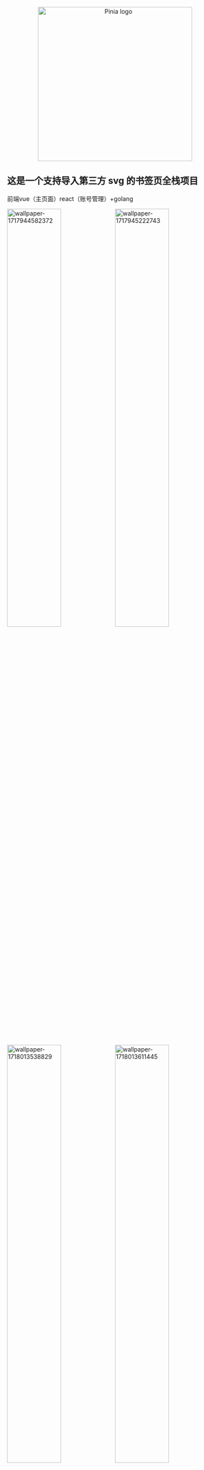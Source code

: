<p align="center">
  <a href="https://redli.cn" target="_blank" rel="noopener noreferrer">
    <img width="360" src="lychees-web\public\lychees.svg" alt="Pinia logo">
  </a>
</p>

## 这是一个支持导入第三方 svg 的书签页全栈项目
前端vue（主页面）react（账号管理）+golang


<img src="assets\wallpaper-1717944582372.jpg" alt="wallpaper-1717944582372" style="width:50%;" /><img src="assets\wallpaper-1717945222743.jpg" alt="wallpaper-1717945222743" style="width:50%;" />
<img src="assets\wallpaper-1718013538829.jpg" alt="wallpaper-1718013538829" style="width:50%;" /><img src="assets\wallpaper-1718013611445.jpg" alt="wallpaper-1718013611445" style="width:50%;" />
<img src="assets\191938.jpg" alt="191938" />



通过 svg 的可以鼠标悬停切换logo中间的白色变为黑色 个性化你的标签页

<img src="assets\b9beae3986bf781abe93c5c78e6a3516.png" alt="b9beae3986bf781abe93c5c78e6a3516" /><img src="assets\屏幕截图 2024-06-09 223537.png" alt="屏幕截图 2024-06-09 223537" />



单色 svg，直接可以使用阿里字库移除颜色

多色 svg，把需要控制变色的路径移除 fill 属性 通过 css 控制变色

#### 示例 svg 代码

```xml
<svg t="1717943897408" class="icon" viewBox="0 0 1024 1024" version="1.1" xmlns="http://www.w3.org/2000/svg" p-id="1872"
    width="200" height="200">
    <path
        d="M732.884976 369.62096a399.444957 399.444957 0 0 0 233.642975 75.093992v-168.319982c-16.511998 0-32.938996-1.707-49.066995-5.162999v132.436986a399.487957 399.487957 0 0 1-233.684974-75.049992V671.999928c0 171.775982-138.751985 310.996967-309.887967 310.996966a307.626967 307.626967 0 0 1-172.500982-52.607994A308.394967 308.394967 0 0 0 422.95501 1023.99989c171.135982 0 309.929967-139.220985 309.929966-311.039967V369.66396z m60.501994-169.727981a234.879975 234.879975 0 0 1-60.501994-137.300986V40.959996H686.379981a235.562975 235.562975 0 0 0 107.007989 158.932983zM309.632022 798.634914a141.994985 141.994985 0 0 1-28.927997-86.143991 141.994985 141.994985 0 0 1 184.74698-135.594985v-171.989981a311.509967 311.509967 0 0 0-49.023995-2.858v133.887985A141.994985 141.994985 0 0 0 231.68003 671.530928c0 55.551994 31.700997 103.679989 77.951992 127.103986z"
        fill="#FF004F" p-id="1873"></path>
    <path
        d="M683.775982 328.660965a399.529957 399.529957 0 0 0 233.684974 75.050992V271.274971a234.367975 234.367975 0 0 1-124.073986-71.381992A235.604975 235.604975 0 0 1 686.378981 40.959996H564.223994v671.999927a142.036985 142.036985 0 0 1-141.738984 141.823985 141.396985 141.396985 0 0 1-112.852988-56.149994 142.292985 142.292985 0 0 1-77.994992-127.102986 141.994985 141.994985 0 0 1 184.74698-135.594986V402.047957c-168.106982 3.499-303.359967 141.354985-303.359967 310.954966 0 84.649991 33.706996 161.364983 88.36299 217.428977a307.626967 307.626967 0 0 0 172.500982 52.607994c171.178982 0 309.887967-139.263985 309.887967-311.039966V328.703965z"
        p-id="1874"></path>
    <!-- 控制变色的路径不要给fill属性 通过css控制变色-->
    <path
        d="M917.460956 271.274971v-35.839996a232.959975 232.959975 0 0 1-124.073986-35.541996 234.111975 234.111975 0 0 0 124.073986 71.381992zM686.379981 40.959996a239.402974 239.402974 0 0 1-2.559999-19.327998V0H515.157v671.999928A141.994985 141.994985 0 0 1 373.420015 813.823913a140.756985 140.756985 0 0 1-63.786993-15.189999 141.396985 141.396985 0 0 0 112.852988 56.149994 142.036985 142.036985 0 0 0 141.738984-141.780985V40.959996h122.154987zM416.42701 402.047957v-38.100996a311.807967 311.807967 0 0 0-42.495995-2.902C202.752033 361.044961 64.000048 500.266946 64.000048 672.042928a310.996967 310.996967 0 0 0 137.386985 258.388972 310.527967 310.527967 0 0 1-88.31999-217.429977c0-169.556982 135.252985-307.454967 303.359967-310.953966z"
        fill="#00F2EA" p-id="1875"></path>
</svg>
```

### 导入 symbol 引用

应该说这才是未来的主流引用svg方式，[查看文章](https://www.iconfont.cn/help/detail?spm=a313x.help_detail.i1.d8d11a391.550b3a81IFTvPQ&helptype=code) 这种用法其实是做了一个svg的集合



# 使用哪个第三方呢？

#### 可以使用iconfont-阿里巴巴矢量图标库 https://www.iconfont.cn/

#### 搜索或者上传图标到阿里巴巴矢量图标库

#### 添加你需要的图标到项目

#### 拷贝项目下面生成的symbol导入链接：

```js
//at.alicdn.com/t/font_********.js
```





# 后端项目

## lychees-server 

需要安装Go语言编译 linux安装教程

```shell
wget https://go.dev/dl/go1.22.2.linux-amd64.tar.gz
#先移除旧的go安装包，再解压到/usr/local/go
rm -rf /usr/local/go && tar -C /usr/local -xzf go1.22.2.linux-amd64.tar.gz
```

命令来安装 Go 语言。如果您已经安装了 Go 语言，请确保 $GOPATH 和 $GOROOT 环境变量已正确设置。

设置环境变量

```shell
export PATH=$PATH:/usr/local/go/bin
```

主要为[gin](https://gin-gonic.com/) + [gorm](https://gorm.io/) 请点击查阅相关文档

token存储需要 [protobuff](https://protobuf.dev/)  请到 proto 文件夹执行命令 `protoc --go_out=./ auth.proto`

邮箱用到 [templ](https://templ.guide/) HTML页面请到 utils 文件夹执行命令 `templ generate`



#### 编译程序，请在 linux 环境下编译

编译需要安装 cbrotli 如果不清楚 cbrotli 是什么，请到utils /website_info.go 注释掉 br 解码相关代码

lychees-server文件夹执行命令go build`编译



#### Prometheus

只统计qps，不需要 Prometheus 请到 middlewares 文件夹下 prometheus.go 注释代码



#### 推荐使用代理 nginx 或者 openresty 

示例

```nginx
server {
    # IP限流
    limit_req_zone $binary_remote_addr zone=ip_limit_api:10m rate=5r/s;
    limit_req zone=ip_limit_api burst=100 nodelay;

    listen 443 ssl;
    http2 on; # 新增这行来启用HTTP/2
    server_name api.lychees.com;
    
    # 修改为你的证书目录
    ssl_certificate /root/ssl/nginx/lychees.com_bundle.crt;
    ssl_certificate_key /root/ssl/nginx/lychees.com.key;

    ssl_session_cache shared:SSL:1m;
    ssl_session_timeout 5m;

    ssl_ciphers HIGH:!aNULL:!MD5;
    ssl_prefer_server_ciphers on;


    location / {
        proxy_pass http://127.0.0.0:8081/;
        proxy_set_header Host $host:$server_port;
        proxy_set_header X-Forwarded-For $remote_addr; # HTTP的请求端真实的IP
        # proxy_set_header X-Forwarded-Proto $scheme; # 为了正确地识别实际用户发出的协议是 http 还是 https
    }
}
```





## 使用方式

1. 安装并启用 redis mongodb postgresql ，请自行查看官方文档安装
2. 修改 `config.yaml`，见 [config.yaml](config.yaml)
3. 修改 Nginx 设置文件
4. 启用程序 (systemd/nohup)

#### systemd

```
vim /etc/systemd/system/lychees-server.service
```

- 创建文件 `/etc/systemd/system/lychees-server.service` (可以自选名字)
- 请替换为正确的路径

```
[Unit]
Description=lychees-server
After=network.target

[Service]
Type=simple
Restart=always
WorkingDirectory=/root/lychees-server/
ExecStart=/root/lychees-server/lychees-server

[Install]
WantedBy=multi-user.target
```



- 刷新后台程序 `systemctl daemon-reload`
- 启用后台程序 `systemctl enable lychees-server.service`
- 禁用后台程序 `systemctl disable lychees-server.service`
- 启动后台程序 `systemctl start lychees-server.service`
- 停止后台程序 `systemctl stop lychees-server.service`
- 检查后台程序状态 `systemctl status lychees-server.service`

#### nohup

- 程序路径执行 `nohup ./lychees-server &`
- 停止程序 `kill -9 1234`，1234 替换程序为 PID

# 前端页面

## lychees-web-account 

[前往查看实例页面](https://account.redli.cn/)

注册账号页面，包含重置密码，修改邮箱

主要是 react + shadcn 请查看官方文档

```shell
# 安装依赖
pnpm i
# 开发模式运行
pnpm run dev
# 打包
pnpm run build
```



## lychees-web

[前往查看实例页面](https://redli.cn/)

书签主页面

主要是 vue + elementPlus 请查看官方文档

```shell
# 安装依赖
pnpm i
# 开发模式运行
pnpm run dev
# 打包
pnpm run build
```

